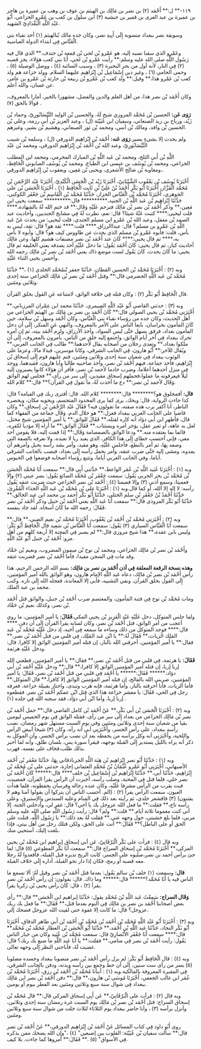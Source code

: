 ١١٩-** ل:** أَحْمَد (٢) بن نصر بن مَالِك بن الهيثم بن عوف بن وهب بن عميرة بن هاجر بن عميرة بن عبد العزى بن قمير بن حبشية (٣) ابن سلول بن كعب بن عَمْرو الخزاعي، أَبُو عَبْد اللَّهِ الْبَغْدَادِيّ الشهيد.

وسويقة نصر ببغداد منسوبة إِلَى أَبِيهِ نصر، وكان جده مالك بْنالهيثم (١) أحد نقباء بني الْعَبَّاس فِي ابتداء الدولة العباسية.

وعَمْرو الذي سقنا نسبه إليه، هو عَمْرو بْن لحي بْن قمعة بْن خندف،** الذي قال فيه رَسُول اللَّهِ صلى الله عليه وسلم:** رأيت عَمْرو بْن لحي، أَبَا بني كعب هؤلاء، يجز قصبه (٢) فِي النار، لأنه أول من بحر البحيرة (٣) ، وسيب السائبة (٤) ، ووصل الوصيلة (٥) ، وحمى الحامي (٦) ، وغير دين إِسْمَاعِيل بْن إِبْرَاهِيم عليهما السلام. وولد خزاعة هم ولد كعب بْن عَمْرو هذا،** وقيل:** ولد كعب بْن عَمْرو بْن ربيعة بْن حارثة بْن عَمْرو بن عامر، عن غسان، والله أعلم.

وكان أَحْمَد بْن نصر هذا، من أهل العلم والدين والفضل، مشهورا بالخير، أمارا بالمعروف، قوالا بالحق (٧) .

**رَوَى عَن:** الحسين بْن مُحَمَّد المروزي شيخ لَهُ، والحسين بْن الوليد النَّيْسَابُورِيّ، وحماد بْن زَيْد، ورباح بن زيد الصنعاني، وسفيان ابن عُيَيْنَة (ل) ، وعبد العزيز بْن أَبي رزمة، وعلي بْن الحسين بْن واقد، ومالك بْن أنس، ومحمد بْن ثور الصنعاني، وهشيم بْن بشير، وغيرهم.

ولم يحدث إلا بشيءٍ يسير.**رَوَى عَنه:** أَحْمَد بْن إِبْرَاهِيم الدورقي (ل) ، وسلمة بْن شبيب النَّيْسَابُورِيّ، وعبد الله بْن أَحْمَد بْن إِبْرَاهِيم الدورقي، ومحمد بْن عَبْد

اللَّهِ بْن أَبي الثلج، ومحمد بْن عَبد اللَّهِ بْن المبارك المخرمي، ومحمد ابن المطلب الخزاعي، ومحمد بْن يُوسُف بن عيسى ابن الطباع، ومحمد بْن يُوسُف الصابوني الْحَافِظ، ومعاوية بْن صَالِح الأشعري، ويحيى بْن مَعِين، ويعقوب بْن إِبْرَاهِيم الدورقي،.

أَخْبَرَنَا يُوسُف بْن يَعْقُوب الشَّيْبَانِيّ، أَخْبَرَنَا زَيْد بْن الْحَسَن الْكُنْدِيّ، أَخْبَرَنَا عَبْد الرَّحْمَنِ بْن مُحَمَّد الْقَزَّاز، أَخْبَرَنَا أَبُو بَكْرٍ أَحْمَدُ بْنُ عَلِيِّ بْنِ ثَابِت الْحَافِظ (١) ، أَخْبَرَنَا الْحَسَن بْن علي الجوهري، أَخْبَرَنَا مُحَمَّد بْن الْعَبَّاس الخزاز، حَدَّثَنَا مُحَمَّد بْن الْقَاسِم بْن جَعْفَر الكوكبي، حَدَّثَنَا إِبْرَاهِيم بْن عَبد اللَّهِ بْن الجنيد،********** قال:********** سمعت يحيى ابن مَعِين،** وذكر أَحْمَد بْن نصر بْن مَالِك فترحم عَلَيْهِ وَقَال:** قد ختم الله لَهُ بالشهادة،**** قلت ليحيى:**** كتبت عَنْهُ شيئا؟ قال: نعم، نظرت لَهُ فِي مشايخ الجنديين، وأحاديث عبد الصمد بْن معقل، وعبد الله بْن عَمْرو ابن مسلم الجندي، قلت ليحيى: من يحدث عَنْ عَبد اللَّهِ بْن عَمْرو بن مسلم؟ قال: عبداالرزاق.**** قلت:**** ثقة هو؟ قال: ثقة، ليس به بأس، قلت: فأبوه عَمْرو بْن مسلم الذي يحدث عن طاووس كيف هو؟ قال: وأبوه لا بأس به،**** ثم قال يحيى:**** كَانَ عند أَحْمَد بْن نصر مصنفات هشيم كلها، وعن مَالِك أحاديث كبار، ثم قال يحيى: كَانَ أَحْمَد يَقُول: ما دخل عَلَيْهِ أحد يصدقه يعني الخليفة ثم قال يحيى: ما كَانَ يحدث، كَانَ يَقُول لست موضع ذاك يعني أَحْمَد بْن نصر بْن مَالِك رحمه الله وأحسن يحيى الثناء عَلَيْهِ.

وبه (٢) : أَخْبَرَنَا مُحَمَّد بْن الحسين القطان، حَدَّثَنَا جعفر بْنمُحَمَّد الخلدي (١) ،** حَدَّثَنَا مُحَمَّد بْن عَبد اللَّهِ الحضرمي قال:** وقتل أَحْمَد بْن نصر بْن مَالِك الخزاعي سنة إحدى وثلاثين ومئتين.

قال الْحَافِظ أَبُو بَكْر (٢) : وكان قتله فِي خلافة الواثق، لامتناعه عَنِ القول بخلق القرآن.

وبه (٣) : حدثني القاضي أَبُو عَبْد اللَّهِ الصيمري، حَدَّثَنَا محمد ابن عِمْران المرزباني،** أَخْبَرَنِي مُحَمَّد بْن يحيى الصولي قال:** كَانَ أَحْمَد بن نصر بن مَالِك بن الهيثم الخزاعي من أهل الحديث، وكان جده من رؤساء نقباء بني الْعَبَّاس، وكان أَحْمَد وسهل بْن سلامة، حين كَانَ المأمون بخراسان، بايعا الناس على الأمر بالمعروف، والنهي عَنِ المنكر، إِلَى أن دخل المأمون بغداد، فرفق بسهل حَتَّى لبس السواد، وأخذ الأرزاق، ولزم أَحْمَد بيته، ثم إن أمره تحرك ببغداد فِي آخر أيام الواثق، واجتمع إليه خلق من الناس، يأمرون بالمعروف، إِلَى أن ملكوا بغداد،** وتعدى رجلان من أصحابه يقال لأحدهما:** طالب فِي الجانب الغربي،** ويُقال للآخر:** أَبُو هارون، فِي الجانب الشرقي، وكانا موسرين، فبذلا مالا، وعزما على الوثوب ببغداد فِي شعبان سنة إحدى وثلاثين ومئتين، فنم عليهم قوم إِلَى إسحاق بْن إِبْرَاهِيم، فأخذ جماعة، فيهم أَحْمَد بْن نصر، وأخذ صاحبيه طالبا وأبا هارون، فقيدهما، ووجد فِي منزل أحدهما أعلاما، وضرب خادما لأحمد بْن نصر، فأقر أن هؤلاء كانوا يصيرون إليه ليلاً فيعرفونه ما عملوا،فحملهم إسحاق مقيدين، إِلَى سر من رأى،** فجلس لهم الواثق وَقَال لأحمد بْن نصر:** دع ما أخذت لَهُ، ما تقول فِي القرآن؟** قال:** كلام الله.

**قال:** أفمخلوق هو؟******** قال:******** كلام الله. قال: أفترى ربك فِي القيامة؟ قال: كذا جاءت الرواية، قال: ويحك، يرى كما يرى المحدود المتجسم، ويحويه مكان، ويحصره الناظر، أنا أكفر برب هذه صفته، ما تقولون فيه؟ فَقَالَ عَبْد الرَّحْمَنِ بْن إسحاق،** وكان قاضيا على الجانب الغربي ببغداد فعزل:** هو حلال الدم. وَقَال جماعة من الفقهاء كما قال، فأظهر ابن أَبي دؤاد أنه كاره لقتله،** فَقَالَ للواثق:** يا أمير المؤمنين شيخ مختل، لعل به عاهة، أو تغير عقل، يؤخر أمره ويستتاب.** فَقَالَ الواثق:** ما أراه إلا مؤديا لكفره، قائما بما يعتقده منه.** ودعا الواثق بالصمصامة وَقَال:** إذا قمت إليه، فلا يقومن أحد معي، فإني أحتسب خطاي إِلَى هذا الكافر، الذي يعبد ربا لا نعبده، ولا نعرفه بالصفة التي وصفه بِهَا، ثم أمر بالنطع، فأجلس عَلَيْهِ، وهو مقيد، وأمر بشد رأسه بحبل وأمرهم أن يمدوه، ومشى إليه حَتَّى ضرب عنقه، وأمر بحمل رأسه إِلَى بغداد، فنصب بالجانب الشرقي أياما، وفي الجانب الغربي أياما، وتتبع رؤساء أصحابه فوضعوا فِي الحبوس.

وبه (١) : أَخْبَرَنَا عُبَيد اللَّهِ بْن عُمَر الواعظ،** حَدَّثني أَبِي قال:** سمعت أَبَا مُحَمَّد الْحَسَن بْن مُحَمَّد بْن بحر الحربي يَقُول: سمعت جَعْفَر بْن مُحَمَّد الصائغ يَقُول: بصر عيني (٢) وإلا فعميتا، وسمع أذني (٣) وإلا فصمتا (٤) : أَحْمَد بْن نصر الخزاعي حيث ضربت عنقه يَقُول رأسه: لا إله إلا الله، أو كما قال.وبه (١) : أَخْبَرَنَا علي بْن مُحَمَّد بْن عَبد اللَّهِ الحذاء الْمُقْرِئ، حَدَّثَنَا أَحْمَدُ بْنُ جَعْفَرِ بْنِ سلم الختلي، حَدَّثَنَا أَبُو بَكْر أحمد بن محمد ابن عبد الخالق،** حَدَّثَنَا أَبُو بَكْر المروذي قال:** سمعت أَبَا عَبد اللَّهِ يعني أَحْمَد بْن حنبل وذكر أَحْمَد بْن نصر فَقَالَ: رحمه الله ما كَانَ أسخاه. لقد جاد بنفسه.

وبه (٢) : أَخْبَرَنِي مُحَمَّد بْن أَحْمَد بْن يَعْقُوب، أَخْبَرَنَا مُحَمَّد بْن نعيم الضبي،** قال:** سمعت أَبَا الْعَبَّاس السياري (٣) يَقُول: سمعت أَبَا الْعَبَّاس بْن سَعِيد قال الْحَافِظ أَبُو بَكْر: وليس بابن عقدة،** هذا شيخ مروزي قال:** لم يصبر فِي المحنة إلا أربعة كلهم من أهل مرو: أَحْمَد بْن حنبل أَبُو عَبْد اللَّهِ.

وأَحْمَد بْن نصر بْن مَالِك الخزاعي، ومحمد بْن نوح بْن ميمون المضروب، ونعيم بْن حَمَّاد وقد مات فِي السجن مقيدا، فأما أَحْمَد بْن نصر فضربت عنقه.

**وهذه نسخة الرقعة المعلقة فِي أذن أَحْمَد بن نصر بن مَالِك:** بسم الله الرحمن الرحيم، هذا رأس أَحْمَد بْن نصر بْن مَالِك، دعاه عَبد اللَّهِ الإمام هارون، وهو الواثق بالله أمير المؤمنين، إِلَى القول بخلق القرآن، ونفي التشبيه، فأبى إلا المعاندة، فعجله الله إِلَى ناره. وكتب محمد بن عبد الملك.

ومات مُحَمَّد بْن نوح فِي فتنة المأمون، والمعتصم ضرب أَحْمَد بْن حنبل، والواثق قتل أَحْمَد بْن نصر، وكذلك نعيم بْن حَمَّاد.

ولما جلس المتوكل، دخل عَلَيْهِ عَبْد الْعَزِيزِ بْن يحيى المكي،**فَقَالَ:** يا أمير المؤمنين، ما روي أعجب من أمر الواثق، قتل أَحْمَد بْن نصر، وكان لسانه يقرأ القرآن إِلَى أن دفن.**** قال:**** فوجد المتوكل من ذلك وساءه ما سمعه فِي أخيه، إذ دخل عَلَيْهِ مُحَمَّد بْن عَبد المَلِك الزيات،** فَقَالَ لَهُ:** يا ابْن عَبد المَلِك، فِي قلبي من قتل أَحْمَد بْن نصر،** فقال:** يا أمير المؤمنين، أحرقني الله بالنار، إن قتله أمير المؤمنين الواثق إلا كافرا. قال: ودخل عَلَيْهِ هرثمة.

**فَقَالَ:** يا هرثمة، فِي قلبي من قتل أَحْمَد بْن نصر،** فقال:** يا أمير المؤمنين، قطعني الله إربا إربا، إن قتله أمير المؤمنين الواثق إلا كافرا،** قال:** ودخل عَلَيْهِ أَحْمَد بْن أَبي دؤاد،****** فَقَالَ:****** يا أَحْمَد فِي قلبي من قتل أَحْمَد بْن نصر، فَقَالَ: يا أمير المؤمنين، ضربني الله بالفالج، إن قتله أمير المؤمنين الواثق إلا كافرا،** قال المتوكل:** فأما الزيات، فأنا أحرقته بالنار، وأما هرثمة، فإنه هرب وتبدى، واجتاز بقبيلة خزاعة، فعرفه رجل فِي الحي، فَقَالَ: يا معشر خزاعة هذا الذي قتل ابْن عمكم أَحْمَد بْن نصر. فقطعوه إربا إربا، وأما ابْن أَبي دؤاد، فقد سجنه الله فِي جلده (١) .

وبه (٢) : أَخْبَرَنَا الْحَسَن بْن أَبي بَكْر،** عَنْ أَحْمَد بْن كامل القاضي قال:** حمل أَحْمَد بْن نصر بْن مَالِك الخزاعي من بغداد إِلَى سر من رأى، فقتله الواثق فِي يوم الخميس ليومين بقيا من شعبان سنة إحدى وثلاثين ومئتين وفي يوم السبت مستهل شهر رمضان، نصب رأسه ببغداد، على رأس الجسر، وأَخْبَرَنِي أبي أنه رآه، وكان (٣) شيخا أبيض الرأس واللحية، وأَخْبَرَنِي أنه وكل برأسه من يحفظه بعد أن نصب برأس الجسر، وأن الموكل به ذكر أنه يراه بالليل يستدير إِلَى القبلة بوجهه، فيقرأ سورة يس، بلسان طلق، وأنه لما أخبر بذلك طلب،فخاف على نفسه، فهرب.

وبه (١) : حَدَّثَنَا أَبُو نصر إِبْرَاهِيم بْن هِبَة اللَّهِ الجرباذقاني بِهَا، حَدَّثَنَا مَعْمَر بْن أَحْمَد الأصبهاني، أَخْبَرَنِي أَبُو عَمْرو عُثْمَانُ بْنُ مُحَمَّدِ العثماني إجازة، حدثني علي بْن مُحَمَّد بْن إِبْرَاهِيم، حَدَّثَنَا أبى،** حَدَّثَنَا إِبْرَاهِيم بْن إِسْمَاعِيل بْن خلف**** قال:****** كَانَ أَحْمَد بْن نصر خلي، فلما قتل فِي المحنة، وصلب رأسه، أخبرت أن الرأس يقرأ القرآن، فمضيت، فبت بقرب من الرأس مشرفا عَلَيْهِ، وكان عنده رجاله وفرسان يحفظونه، فلما هدأت العيون، سمعت الرأس يقرأ (٢) : {الم. أحسب الناس أن يتركوا أن يقولوا آمنا وهم لا يفتنون) {٣) فاقشعر جلدي، ثم رأيته بعد ذلك فِي المنام وعليه السندس والإستبرق، وعلى رأسه تاج،** فقلت:** ما فعل الله عزوجل بك يا أخي؟ قال: غفر لي، وأدخلني الجنة. إلا أني كنت مغموما ثلاثة أيام.** قلت:** ولم؟ قال: رأيت رَسُول اللَّهِ صلى الله عليه وسلم مربي، فلما بلغ خشبتي، حول وجهه عني.** فقلت لَهُ بعد ذلك:** يا رَسُول اللَّهِ، قتلت على الحق أو على الباطل؟** فَقَالَ:** أنت على الحق، ولكن قتلك رجل من أهل بيتي، فإذا بلغت إليك، أستحيي منك.

وبه قال (٤) : قرأت على بَكْر الْبَرْقَانِيّ، عَن أبي إسحاق إبراهيم ابن مُحَمَّد بْن يحيى المزكى،** أَخْبَرَنَا مُحَمَّد بْن إسحاق السراج قال:** سمعت أَبَا بَكْر المطوعي (٥) قال: لما جئ برأس أحمد بن نصر،صلبوه على الجسر، كانت الريح تديره قبل القبلة، فأقعدوا لَهُ رجلا معه قصبة أو رمح، فكان إذا دار نحو القبلة، أداره إِلَى خلاف القبلة.

**قال:** وسمعت (١) خلف بْن سالم يَقُول: بعدما قتل أَحْمَد بْن نصر وقيل لَهُ: ألا تسمع ما الناس فيه يا أَبَا مُحَمَّد؟****** قال:****** وما ذاك. قال: يقولون: إن رأس أَحْمَد بْن نصر يقرأ (٢) ، قال: كَانَ رأس يحيى بْن زكريا يقرأ.

**وَقَال السراج:** سَمِعْتُ عَبد اللَّهِ بْنَ مُحَمَّدِ يقول: حَدَّثَنَا إبراهيم ابن الْحَسَن** قال:** رأى بعض أصحابنا أَحْمَد بن نصر بن مَالِك فِي النوم بعدما قتل،** فَقَالَ:** ما فعل بك ربك عزوجل؟ قال: ما كانت إلا غفوة حتى لقيت الله عزوجل فضحك إلي.

وبه (٣) : أَخْبَرَنَا أَبُو عَبْد اللَّهِ مُحَمَّد بْن أَحْمَد بْن مُحَمَّد بْن أَحْمَد بْن أَبي طاهر الدقاق، أَخْبَرَنَا أَبُو بَكْر النجاد، حَدَّثَنَا عَبد اللَّهِ بْن أَحْمَد،** حَدَّثَنَا أَبُو الْحَسَن بْن العطار مُحَمَّد بْن مُحَمَّد** قال:**** سمعت أَبَا جَعْفَر الأَنْصارِيّ قال: سمعت مُحَمَّد بْن عُبَيد وكان من خيار الناس يَقُول: رأيت أَحْمَد بْن نصر فِي منامي،** فقلت:** يا أَبَا عَبد اللَّهِ ما صنع بك ربك؟ قال: غضبت لَهُ، فأباحني النظر إِلَى وجهه تعالى.

وبه (٤) : قال الْحَافِظ أَبُو بَكْر: لم يزل رأس أَحْمَد بْن نصر منصوبا ببغداد وجسده مصلوبا (٥) بسر من رأى ست سنين، إِلَى أن حط وجمع بين رأسه وبدنه، ودفن بالجانب الشرقي، فِي المقبرة المعروفة بالمالكية.وبه (١) : أنبأنا مُحَمَّد بْن أَحْمَد بْن رزق، أَخْبَرَنَا مُحَمَّد بْن عُمَر ابن غالب الجعفي، أَخْبَرَنَا مُوسَى بْن هارون،** قال:** دفن أَحْمَد بْن نصر ابن مَالِك ببغداد فِي شوال سنة سبع وثلاثين ومئتين بعد الفطر بيوم أو يومين.

وبه قال (٢) : قرأت على الْبَرْقَانِيّ،** عَن أَبِي إسحاق المزكي قال:** قال مُحَمَّد بْن إسحاق السراج: قتل أَحْمَد بْن نصر بْن مَالِك يوم السبت غرة رمضان سنة إحدى وثلاثين، وأنزل برأسه (٣) ، وأنا حاضر ببغداد يوم الثلاثاء لثلاث خلت من شوال سنة سبع وثلاثين ومئتين.

روى أَبُو داود فِي كتاب المسائل عَنْ أَحْمَد بْن إِبْرَاهِيم الدورقي،** عَنْ أَحْمَد بْن نصر قال:** سألت سفيان بْن عُيَيْنَة: القلوب بين إصبعين" (٤) ،"وإن الله يضحك ممن يذكره فِي الأسواق" (٥) .** فَقَالَ:** أمروها كما جاءت. بلا كيف.